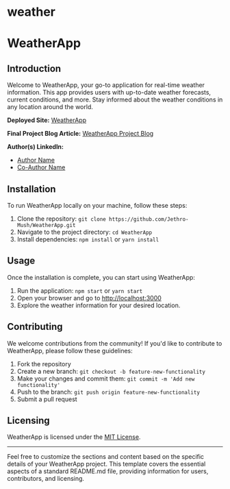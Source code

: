 # weather
# WeatherApp

## Introduction
Welcome to WeatherApp, your go-to application for real-time weather information. This app provides users with up-to-date weather forecasts, current conditions, and more. Stay informed about the weather conditions in any location around the world.

**Deployed Site:** [WeatherApp](https://your-weather-app-url.com)

**Final Project Blog Article:** [WeatherApp Project Blog](https://your-blog-article-url.com)

**Author(s) LinkedIn:**
- [Author Name](https://www.linkedin.com/in/jethro-mushilingwa-b0863023b/)
- [Co-Author Name](https://www.linkedin.com/in/jethro-mushilingwa-b0863023b/)

## Installation
To run WeatherApp locally on your machine, follow these steps:

1. Clone the repository: `git clone https://github.com/Jethro-Mush/WeatherApp.git`
2. Navigate to the project directory: `cd WeatherApp`
3. Install dependencies: `npm install` or `yarn install`

## Usage
Once the installation is complete, you can start using WeatherApp:

1. Run the application: `npm start` or `yarn start`
2. Open your browser and go to [http://localhost:3000](http://localhost:3000)
3. Explore the weather information for your desired location.

## Contributing
We welcome contributions from the community! If you'd like to contribute to WeatherApp, please follow these guidelines:

1. Fork the repository
2. Create a new branch: `git checkout -b feature-new-functionality`
3. Make your changes and commit them: `git commit -m 'Add new functionality'`
4. Push to the branch: `git push origin feature-new-functionality`
5. Submit a pull request



## Licensing
WeatherApp is licensed under the [MIT License](LICENSE.md).

---

Feel free to customize the sections and content based on the specific details of your WeatherApp project. This template covers the essential aspects of a standard README.md file, providing information for users, contributors, and licensing.

